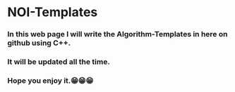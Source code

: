 # NOI-Templates
### In this web page I will write the Algorithm-Templates in here on github using C++.
### It will be updated all the time.
### Hope you enjoy it.😁😁😁
